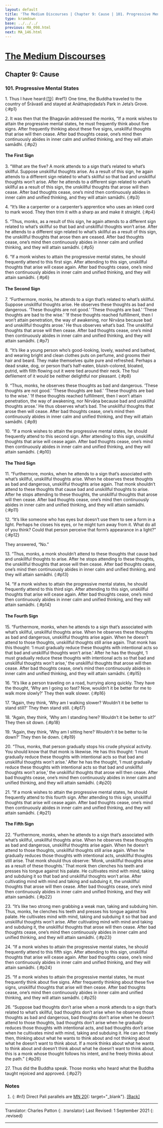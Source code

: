 ```yaml
---
layout: default
title: 'The Medium Discourses | Chapter 9: Cause | 101. Progressive Mental States '
type: kramdown
base: ../../../
previous: MA_098.html
next: MA_146.html
---
```


# [The Medium Discourses](index.html)
## Chapter 9: Cause
### 101. Progressive Mental States

1\. Thus I have heard:[\[1\]](#n1){: #ref1} One time, the Buddha traveled to the country of Śrāvastī and stayed at Anāthapiṇḍada’s Park in Jeta’s Grove.
{:#p1}

2\. It was then that the Bhagavān addressed the monks, “If a monk wishes to attain the progressive mental states, he must frequently think about five signs. After frequently thinking about these five signs, unskillful thoughts that arise will then cease. After bad thoughts cease, one’s mind then continuously abides in inner calm and unified thinking, and they will attain samādhi.
{:#p2}

#### The First Sign

3\. “What are the five? A monk attends to a sign that’s related to what’s skillful. Suppose unskillful thoughts arise. As a result of this sign, he again attends to a different sign related to what’s skillful so that bad and unskillful thoughts won’t arise. After he attends to a different sign related to what’s skillful as a result of this sign, the unskillful thoughts that arose will then cease. After bad thoughts cease, one’s mind then continuously abides in inner calm and unified thinking, and they will attain samādhi.
{:#p3}

4\. “It’s like a carpenter or a carpenter’s apprentice who uses an inked cord to mark wood. They then trim it with a sharp ax and make it straight.
{:#p4}

5\. “Thus, monks, as a result of this sign, he again attends to a different sign related to what’s skillful so that bad and unskillful thoughts won’t arise. After he attends to a different sign related to what’s skillful as a result of this sign, the unskillful thoughts that arose then are ceased. After bad thoughts cease, one’s mind then continuously abides in inner calm and unified thinking, and they will attain samādhi.
{:#p5}

6\. “If a monk wishes to attain the progressive mental states, he should frequently attend to this first sign. After attending to this sign, unskillful thoughts that arise will cease again. After bad thoughts cease, one’s mind then continuously abides in inner calm and unified thinking, and they will attain samādhi.
{:#p6}

#### The Second Sign

7\. “Furthermore, monks, he attends to a sign that’s related to what’s skillful. Suppose unskillful thoughts arise. He observes these thoughts as bad and dangerous. ‘These thoughts are not good.’ ‘These thoughts are bad.’ ‘These thoughts are bad to the wise.’ ‘If these thoughts reached fulfillment, then I won’t attain penetration, the way of awakening, nor Nirvāṇa because bad and unskillful thoughts arose.’ He thus observes what’s bad. The unskillful thoughts that arose will then cease. After bad thoughts cease, one’s mind then continuously abides in inner calm and unified thinking, and they will attain samādhi.
{:#p7}

8\. “It’s like a young person who’s good-looking, lovely, washed and bathed, and wearing bright and clean clothes puts on perfume, and grooms their hair and beard. They make themselves quite pure and refreshed. Perhaps a dead snake, dog, or person that’s half-eaten, bluish-colored, bloated, putrid, with filth flowing out it were tied around their neck. The foul defilement of it would be neither delightful nor pleasant.
{:#p8}

9\. “Thus, monks, he observes these thoughts as bad and dangerous. ‘These thoughts are not good.’ ‘These thoughts are bad.’ ‘These thoughts are bad to the wise.’ ‘If these thoughts reached fulfillment, then I won’t attain penetration, the way of awakening, nor Nirvāṇa because bad and unskillful thoughts arose.’ He thus observes what’s bad. The unskillful thoughts that arose then will cease. After bad thoughts cease, one’s mind then continuously abides in inner calm and unified thinking, and they will attain samādhi.
{:#p9}

10\. “If a monk wishes to attain the progressive mental states, he should frequently attend to this second sign. After attending to this sign, unskillful thoughts that arise will cease again. After bad thoughts cease, one’s mind then continuously abides in inner calm and unified thinking, and they will attain samādhi.
{:#p10}

#### The Third Sign

11\. “Furthermore, monks, when he attends to a sign that’s associated with what’s skillful, unskillful thoughts arise. When he observes these thoughts as bad and dangerous, unskillful thoughts arise again. That monk shouldn’t attend to these thoughts that cause bad and unskillful thoughts to arise. After he stops attending to these thoughts, the unskillful thoughts that arose will then cease. After bad thoughts cease, one’s mind then continuously abides in inner calm and unified thinking, and they will attain samādhi.
{:#p11}

12\. “It’s like someone who has eyes but doesn’t use them to see a form in a light. Perhaps he closes his eyes, or he might turn away from it. What do all of you think? Could that person perceive that form’s appearance in a light?”
{:#p12}

They answered, “No.”

13\. “Thus, monks, a monk shouldn’t attend to these thoughts that cause bad and unskillful thoughts to arise. After he stops attending to these thoughts, the unskillful thoughts that arose will then cease. After bad thoughts cease, one’s mind then continuously abides in inner calm and unified thinking, and they will attain samādhi.
{:#p13}

14\. “If a monk wishes to attain the progressive mental states, he should frequently attend to this third sign. After attending to this sign, unskillful thoughts that arise will cease again. After bad thoughts cease, one’s mind then continuously abides in inner calm and unified thinking, and they will attain samādhi.
{:#p14}

#### The Fourth Sign

15\. “Furthermore, monks, when he attends to a sign that’s associated with what’s skillful, unskillful thoughts arise. When he observes these thoughts as bad and dangerous, unskillful thoughts arise again. When he doesn’t attend to those thoughts, unskillful thoughts still arise again. That monk has this thought: ‘I must gradually reduce these thoughts with intentional acts so that bad and unskillful thoughts won’t arise.’ After he has the thought, ‘I must gradually reduce these thoughts with intentional acts so that bad and unskillful thoughts won’t arise,’ the unskillful thoughts that arose will then cease. After bad thoughts cease, one’s mind then continuously abides in inner calm and unified thinking, and they will attain samādhi.
{:#p15}

16\. “It’s like a person traveling on a road, hurrying along quickly. They have the thought, ‘Why am I going so fast? Now, wouldn’t it be better for me to walk more slowly?’ They then walk slower.
{:#p16}

17\. “Again, they think, ‘Why am I walking slower? Wouldn’t it be better to stand still?’ They then stand still.
{:#p17}

18\. “Again, they think, ‘Why am I standing here? Wouldn’t it be better to sit?’ They then sit down.
{:#p18}

19\. “Again, they think, ‘Why am I sitting here? Wouldn’t it be better to lie down?’ They then lie down.
{:#p19}

20\. “Thus, monks, that person gradually stops his crude physical activity. You should know that that monk is likewise. He has this thought: ‘I must gradually reduce these thoughts with intentional acts so that bad and unskillful thoughts won’t arise.’ After he has the thought, ‘I must gradually reduce these thoughts with intentional acts so that bad and unskillful thoughts won’t arise,’ the unskillful thoughts that arose will then cease. After bad thoughts cease, one’s mind then continuously abides in inner calm and unified thinking, and they will attain samādhi.
{:#p20}

21\. “If a monk wishes to attain the progressive mental states, he should frequently attend to this fourth sign. After attending to this sign, unskillful thoughts that arise will cease again. After bad thoughts cease, one’s mind then continuously abides in inner calm and unified thinking, and they will attain samādhi.
{:#p21}

#### The Fifth Sign

22\. “Furthermore, monks, when he attends to a sign that’s associated with what’s skillful, unskillful thoughts arise. When he observes these thoughts as bad and dangerous, unskillful thoughts arise again. When he doesn’t attend to those thoughts, unskillful thoughts still arise again. When he gradually reduces those thoughts with intentional acts, unskillful thoughts still arise. That monk should thus observe: ‘Monk, unskillful thoughts arise as a result of these thoughts.’ That monk then clenches his teeth and presses his tongue against his palate. He cultivates mind with mind, taking and subduing it so that bad and unskillful thoughts won’t arise. After cultivating mind with mind and taking and subduing it, the unskillful thoughts that arose will then cease. After bad thoughts cease, one’s mind then continuously abides in inner calm and unified thinking, and they will attain samādhi.
{:#p22}

23\. “It’s like two strong men grabbing a weak man, taking and subduing him. Thus, monks, he clenches his teeth and presses his tongue against his palate. He cultivates mind with mind, taking and subduing it so that bad and unskillful thoughts won’t arise. After cultivating mind with mind and taking and subduing it, the unskillful thoughts that arose will then cease. After bad thoughts cease, one’s mind then continuously abides in inner calm and unified thinking, and they will attain samādhi.
{:#p23}

24\. “If a monk wishes to attain the progressive mental states, he should frequently attend to this fifth sign. After attending to this sign, unskillful thoughts that arise will cease again. After bad thoughts cease, one’s mind then continuously abides in inner calm and unified thinking, and they will attain samādhi.
{:#p24}

25\. “If a monk wishes to attain the progressive mental states, he must frequently think about five signs. After frequently thinking about these five signs, unskillful thoughts that arise will then cease. After bad thoughts cease, one’s mind then continuously abides in inner calm and unified thinking, and they will attain samādhi.
{:#p25}

26\. “Suppose bad thoughts don’t arise when a monk attends to a sign that’s related to what’s skillful, bad thoughts don’t arise when he observes those thoughts as bad and dangerous, bad thoughts don’t arise when he doesn’t attend to those thoughts, bad thoughts don’t arise when he gradually reduces those thoughts with intentional acts, and bad thoughts don’t arise when he cultivates mind with mind, taking and subduing it. He can act freely then, thinking about what he wants to think about and not thinking about what he doesn’t want to think about. If a monk thinks about what he wants to think about and doesn’t think about what he doesn’t want to think about, this is a monk whose thought follows his intent, and he freely thinks about the path.”
{:#p26}

27\. Thus did the Buddha speak. Those monks who heard what the Buddha taught rejoiced and approved.
{:#p27}

### Notes
1. {: #n1} Direct Pali parallels are [MN 20](https://suttacentral.net/mn20){: target="_blank"}. [\[Back\]](#ref1)

---

Translator: Charles Patton
{: .translator}
Last Revised: 1 September 2021
{: .revised}

---